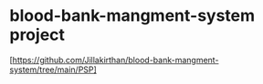 # blood-bank-mangment-system project
[https://github.com/Jillakirthan/blood-bank-mangment-system/tree/main/PSP]
